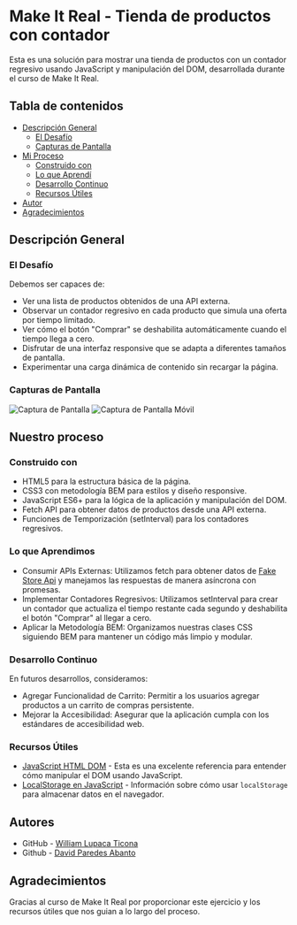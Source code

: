 # Make It Real - Tienda de productos con contador

Esta es una solución para mostrar una tienda de productos con un contador regresivo usando JavaScript y manipulación del DOM, desarrollada durante el curso de Make It Real.

## Tabla de contenidos

- [Descripción General](#descripción-general)
  - [El Desafío](#el-desafío)
  - [Capturas de Pantalla](#capturas-de-pantalla)
- [Mi Proceso](#mi-proceso)
  - [Construido con](#construido-con)
  - [Lo que Aprendí](#lo-que-aprendí)
  - [Desarrollo Continuo](#desarrollo-continuo)
  - [Recursos Útiles](#recursos-útiles)
- [Autor](#autor)
- [Agradecimientos](#agradecimientos)

## Descripción General

### El Desafío

Debemos ser capaces de:

- Ver una lista de productos obtenidos de una API externa.
- Observar un contador regresivo en cada producto que simula una oferta por tiempo limitado.
- Ver cómo el botón "Comprar" se deshabilita automáticamente cuando el tiempo llega a cero.
- Disfrutar de una interfaz responsive que se adapta a diferentes tamaños de pantalla.
- Experimentar una carga dinámica de contenido sin recargar la página.

### Capturas de Pantalla

![Captura de Pantalla](./public/screenshot/screenshot.png)
![Captura de Pantalla Móvil](./public/screenshot/mobile-screenshot.png)

## Nuestro proceso

### Construido con

- HTML5 para la estructura básica de la página.
- CSS3 con metodología BEM para estilos y diseño responsive.
- JavaScript ES6+ para la lógica de la aplicación y manipulación del DOM.
- Fetch API para obtener datos de productos desde una API externa.
- Funciones de Temporización (setInterval) para los contadores regresivos.

### Lo que Aprendimos

- Consumir APIs Externas: Utilizamos fetch para obtener datos de [Fake Store Api](https://fakestoreapi.com/products`) y manejamos las respuestas de manera asíncrona con promesas.
- Implementar Contadores Regresivos: Utilizamos setInterval para crear un contador que actualiza el tiempo restante cada segundo y deshabilita el botón "Comprar" al llegar a cero.
- Aplicar la Metodología BEM: Organizamos nuestras clases CSS siguiendo BEM para mantener un código más limpio y modular.
### Desarrollo Continuo

En futuros desarrollos, consideramos:

- Agregar Funcionalidad de Carrito: Permitir a los usuarios agregar productos a un carrito de compras persistente.
- Mejorar la Accesibilidad: Asegurar que la aplicación cumpla con los estándares de accesibilidad web.

### Recursos Útiles

- [JavaScript HTML DOM](https://www.w3schools.com/JS/js_htmldom.asp) - Esta es una excelente referencia para entender cómo manipular el DOM usando JavaScript.
- [LocalStorage en JavaScript](https://www.w3schools.com/jsref/prop_win_localstorage.asp) - Información sobre cómo usar `localStorage` para almacenar datos en el navegador.

## Autores

- GitHub - [William Lupaca Ticona](https://github.com/PunoBootcamper)
- Github - [David Paredes Abanto](https://github.com/davichano)

## Agradecimientos

Gracias al curso de Make It Real por proporcionar este ejercicio y los recursos útiles que nos guian a lo largo del proceso.